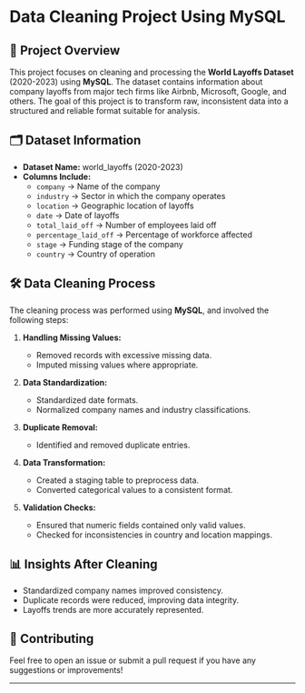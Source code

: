 # Data Cleaning Project Using MySQL

## 📌 Project Overview
This project focuses on cleaning and processing the **World Layoffs Dataset** (2020-2023) using **MySQL**. The dataset contains information about company layoffs from major tech firms like Airbnb, Microsoft, Google, and others. The goal of this project is to transform raw, inconsistent data into a structured and reliable format suitable for analysis.

## 🗂️ Dataset Information
- **Dataset Name:** world_layoffs (2020-2023)
- **Columns Include:**
  - `company` → Name of the company
  - `industry` → Sector in which the company operates
  - `location` → Geographic location of layoffs
  - `date` → Date of layoffs
  - `total_laid_off` → Number of employees laid off
  - `percentage_laid_off` → Percentage of workforce affected
  - `stage` → Funding stage of the company
  - `country` → Country of operation
  
## 🛠️ Data Cleaning Process
The cleaning process was performed using **MySQL**, and involved the following steps:

1. **Handling Missing Values:**
   - Removed records with excessive missing data.
   - Imputed missing values where appropriate.

2. **Data Standardization:**
   - Standardized date formats.
   - Normalized company names and industry classifications.

3. **Duplicate Removal:**
   - Identified and removed duplicate entries.

4. **Data Transformation:**
   - Created a staging table to preprocess data.
   - Converted categorical values to a consistent format.

5. **Validation Checks:**
   - Ensured that numeric fields contained only valid values.
   - Checked for inconsistencies in country and location mappings.

## 📊 Insights After Cleaning
- Standardized company names improved consistency.
- Duplicate records were reduced, improving data integrity.
- Layoffs trends are more accurately represented.

## 🤝 Contributing
Feel free to open an issue or submit a pull request if you have any suggestions or improvements!

---


